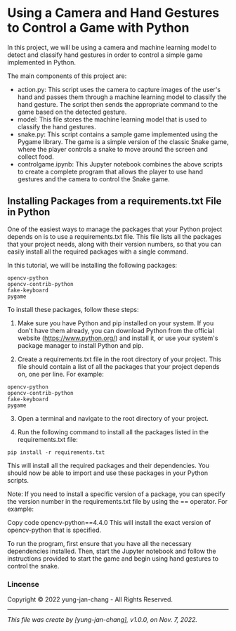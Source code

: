 # Using a Camera and Hand Gestures to Control a Game with Python
In this project, we will be using a camera and machine learning model to detect and classify hand gestures in order to control a simple game implemented in Python.

The main components of this project are:

- action.py: This script uses the camera to capture images of the user's hand and passes them through a machine learning model to classify the hand gesture. The script then sends the appropriate command to the game based on the detected gesture.
- model: This file stores the machine learning model that is used to classify the hand gestures.
- snake.py: This script contains a sample game implemented using the Pygame library. The game is a simple version of the classic Snake game, where the player controls a snake to move around the screen and collect food.
- controlgame.ipynb: This Jupyter notebook combines the above scripts to create a complete program that allows the player to use hand gestures and the camera to control the Snake game.

## Installing Packages from a requirements.txt File in Python
One of the easiest ways to manage the packages that your Python project depends on is to use a requirements.txt file. This file lists all the packages that your project needs, along with their version numbers, so that you can easily install all the required packages with a single command.

In this tutorial, we will be installing the following packages:
```
opencv-python
opencv-contrib-python
fake-keyboard
pygame
```
To install these packages, follow these steps:

1. Make sure you have Python and pip installed on your system. If you don't have them already, you can download Python from the official website (https://www.python.org/) and install it, or use your system's package manager to install Python and pip.

2. Create a requirements.txt file in the root directory of your project. This file should contain a list of all the packages that your project depends on, one per line. For example:
```
opencv-python
opencv-contrib-python
fake-keyboard
pygame
```
3. Open a terminal and navigate to the root directory of your project.

4. Run the following command to install all the packages listed in the requirements.txt file:

```
pip install -r requirements.txt
```
This will install all the required packages and their dependencies. You should now be able to import and use these packages in your Python scripts.

Note: If you need to install a specific version of a package, you can specify the version number in the requirements.txt file by using the == operator. For example:

Copy code
opencv-python==4.4.0
This will install the exact version of opencv-python that is specified.
  
To run the program, first ensure that you have all the necessary dependencies installed. Then, start the Jupyter notebook and follow the instructions provided to start the game and begin using hand gestures to control the snake.


### Lincense
Copyright © 2022 yung-jan-chang - All Rights Reserved.


***

_This file was create by [yung-jan-chang], v1.0.0, on Nov. 7, 2022._

